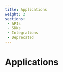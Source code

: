 ```yaml
---
title: Applications
weight: 2
sections:
 - APIs
 - SDKs
 - Integrations
 - Deprecated
---
```


# Applications
